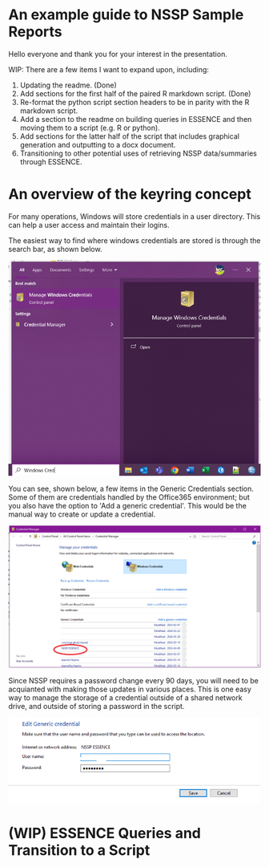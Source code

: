 # An example guide to NSSP Sample Reports

Hello everyone and thank you for your interest in the presentation.

WIP: There are a few items I want to expand upon, including:
1. Updating the readme. (Done)
2. Add sections for the first half of the paired R markdown script. (Done)
3. Re-format the python script section headers to be in parity with the R markdown script.
4. Add a section to the readme on building queries in ESSENCE and then moving them to a script (e.g. R or python).
5. Add sections for the latter half of the script that includes graphical generation and outputting to a docx document.
6. Transitioning to other potential uses of retrieving NSSP data/summaries through ESSENCE.


# An overview of the keyring concept

For many operations, Windows will store credentials in a user directory. This can help a user access and maintain their logins.

The easiest way to find where windows credentials are stored is through the search bar, as shown below.

![Image showing the Windows Search feature being used to find the Manage Windows Credentials tool.](https://github.com/micastro-ruhs/NSSP_Sample_Report/blob/main/img/Keyring_01.png)

You can see, shown below, a few items in the Generic Credentials section. Some of them are credentials handled by the Office365 environment; but you also have the option to 'Add a generic credential'. This would be the manual way to create or update a credential.

![Image overviewing the Credential Manager, along with a red circle around the item where the login to NSSP and ESSENCE are stored. I name it 'NSSP ESSENCE'.](https://github.com/micastro-ruhs/NSSP_Sample_Report/blob/main/img/Keyring_02.png)

Since NSSP requires a password change every 90 days, you will need to be acquianted with making those updates in various places. This is one easy way to manage the storage of a credential outside of a shared network drive, and outside of storing a password in the script.

![Image showing that you can manually enter or update the username or password through Credential Manager.](https://github.com/micastro-ruhs/NSSP_Sample_Report/blob/main/img/Keyring_03.png)


# (WIP) ESSENCE Queries and Transition to a Script

